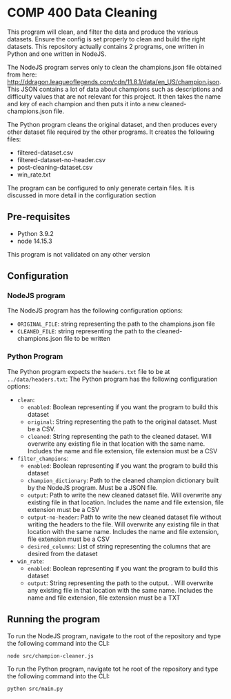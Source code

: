 # COMP 400 Data Cleaning

This program will clean, and filter the data and produce the various datasets. Ensure the config is set properly to clean and build the right datasets. This repository actually contains 2 programs, one written in Python and one written in NodeJS.

The NodeJS program serves only to clean the champions.json file obtained from here: http://ddragon.leagueoflegends.com/cdn/11.8.1/data/en_US/champion.json. This JSON contains a lot of data about champions such as descriptions and difficulty values that are not relevant for this project. It then takes the name and key of each champion and then puts it into a new cleaned-champions.json file.

The Python program cleans the original dataset, and then produces every other dataset file required by the other programs. It creates the following files:

- filtered-dataset.csv
- filtered-dataset-no-header.csv
- post-cleaning-dataset.csv
- win_rate.txt

The program can be configured to only generate certain files. It is discussed in more detail in the configuration section

## Pre-requisites

- Python 3.9.2
- node 14.15.3

This program is not validated on any other version

## Configuration

### NodeJS program

The NodeJS program has the following configuration options:

- ```ORIGINAL_FILE```: string representing the path to the champions.json file
- ```CLEANED_FILE```: string representing the path to the cleaned-champions.json file to be written

### Python Program

The Python program expects the ```headers.txt``` file to be at ```../data/headers.txt```: The Python program has the following configuration options:

- ```clean```:
  - ```enabled```: Boolean representing if you want the program to build this dataset
  - ```original```: String representing the path to the original dataset. Must be a CSV.
  - ```cleaned```: String representing the path to the cleaned dataset. Will overwrite any existing file in that location with the same name. Includes the name and file extension, file extension must be a CSV
- ```filter_champions```:
  - ```enabled```: Boolean representing if you want the program to build this dataset
  - ```champion_dictionary```: Path to the cleaned champion dictionary built by the NodeJS program. Must be a JSON file.
  - ```output```: Path to write the new cleaned dataset file. Will overwrite any existing file in that location. Includes the name and file extension, file extension must be a CSV
  - ```output-no-header```: Path to write the new cleaned dataset file without writing the headers to the file. Will overwrite any existing file in that location with the same name. Includes the name and file extension, file extension must be a CSV
  - ```desired_columns```: List of string representing the columns that are desired from the dataset
- ```win_rate```:
  - ```enabled```: Boolean representing if you want the program to build this dataset
  - ```output```: String representing the path to the output. . Will overwrite any existing file in that location with the same name. Includes the name and file extension, file extension must be a TXT

## Running the program

To run the NodeJS program, navigate to the root of the repository and type the following command into the CLI: 

```node src/champion-cleaner.js```



To run the Python program, navigate tot he root of the repository and type the following command into the CLI:

```python src/main.py```